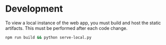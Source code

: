 
# Development

To view a local instance of the web app, you must build and host the static artifacts.
This must be performed after each code change.

```sh
npm run build && python serve-local.py
```
